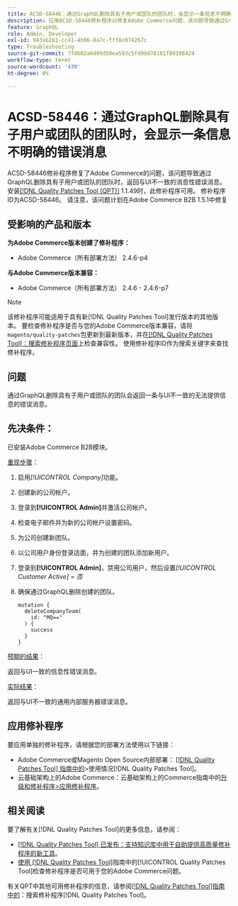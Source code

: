```yaml
---
title: ACSD-58446：通过GraphQL删除具有子用户或团队的团队时，会显示一条信息不明确的错误消息
description: 应用ACSD-58446修补程序以修复Adobe Commerce问题，该问题导致通过GraphQL删除具有子用户或团队的团队时，返回与UI不一致的消息性错误消息。
feature: GraphQL
role: Admin, Developer
exl-id: 943ab281-cc41-4b96-8a7c-fff8c074267c
type: Troubleshooting
source-git-commit: 7fdb02a6d89d50ea593c5fd99d78101f89198424
workflow-type: tm+mt
source-wordcount: '439'
ht-degree: 0%

---
```


# ACSD-58446：通过GraphQL删除具有子用户或团队的团队时，会显示一条信息不明确的错误消息

ACSD-58446修补程序修复了Adobe Commerce的问题，该问题导致通过GraphQL删除具有子用户或团队的团队时，返回与UI不一致的消息性错误消息。 安装[[!DNL Quality Patches Tool (QPT)]](https://experienceleague.adobe.com/zh-hans/docs/commerce-operations/tools/quality-patches-tool/quality-patches-tool-to-self-serve-quality-patches) 1.1.49时，此修补程序可用。 修补程序ID为ACSD-58446。 请注意，该问题计划在Adobe Commerce B2B 1.5.1中修复

## 受影响的产品和版本

**为Adobe Commerce版本创建了修补程序：**

* Adobe Commerce（所有部署方法） 2.4.6-p4

**与Adobe Commerce版本兼容：**

* Adobe Commerce（所有部署方法） 2.4.6 - 2.4.6-p7

>[!NOTE]
>
>该修补程序可能适用于具有新[!DNL Quality Patches Tool]发行版本的其他版本。 要检查修补程序是否与您的Adobe Commerce版本兼容，请将`magento/quality-patches`包更新到最新版本，并在[[!DNL Quality Patches Tool]：搜索修补程序页面](https://experienceleague.adobe.com/tools/commerce-quality-patches/index.html?lang=zh-Hans)上检查兼容性。 使用修补程序ID作为搜索关键字来查找修补程序。

## 问题

通过GraphQL删除具有子用户或团队的团队会返回一条与UI不一致的无法提供信息的错误消息。

## 先决条件：

已安装Adobe Commerce B2B模块。

<u>重现步骤</u>：

1. 启用&#x200B;*[!UICONTROL Company]*&#x200B;功能。
1. 创建新的公司帐户。
1. 登录到&#x200B;**[!UICONTROL Admin]**&#x200B;并激活公司帐户。
1. 检查电子邮件并为新的公司帐户设置密码。
1. 为公司创建新团队。
1. 以公司用户身份登录店面，并为创建的团队添加新用户。
1. 登录到&#x200B;**[!UICONTROL Admin]**，禁用公司用户，然后设置&#x200B;*[!UICONTROL Customer Active]* = *否*
1. 确保通过GraphQL删除创建的团队。

   ```
   mutation {
     deleteCompanyTeam(
       id: "MQ=="
     ) {
       success
     }
   }
   ```

<u>预期的结果</u>：

返回与UI一致的信息性错误消息。

<u>实际结果</u>：

返回与UI不一致的通用内部服务器错误消息。

## 应用修补程序

要应用单独的修补程序，请根据您的部署方法使用以下链接：

* Adobe Commerce或Magento Open Source内部部署： [[!DNL Quality Patches Tool] 指南中的](/help/tools/quality-patches-tool/usage.md)>使用情况[!DNL Quality Patches Tool]。
* 云基础架构上的Adobe Commerce：云基础架构上的Commerce指南中的[升级和修补程序>应用修补程序](https://experienceleague.adobe.com/docs/commerce-cloud-service/user-guide/develop/upgrade/apply-patches.html?lang=zh-Hans)。

## 相关阅读

要了解有关[!DNL Quality Patches Tool]的更多信息，请参阅：

* [[!DNL Quality Patches Tool] 已发布：支持知识库中用于自助提供高质量修补程序的新工具](https://experienceleague.adobe.com/zh-hans/docs/commerce-operations/tools/quality-patches-tool/quality-patches-tool-to-self-serve-quality-patches)。
* [使用 [!DNL Quality Patches Tool]](/help/tools/quality-patches-tool/patches-available-in-qpt/check-patch-for-magento-issue-with-magento-quality-patches.md)指南中的[!UICONTROL Quality Patches Tool]检查修补程序是否可用于您的Adobe Commerce问题。


有关QPT中其他可用修补程序的信息，请参阅[[!DNL Quality Patches Tool]指南中的](https://experienceleague.adobe.com/tools/commerce-quality-patches/index.html?lang=zh-Hans)：搜索修补程序[!DNL Quality Patches Tool]。
